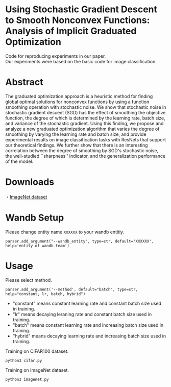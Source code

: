# Using Stochastic Gradient Descent to Smooth Nonconvex Functions: Analysis of Implicit Graduated Optimization
Code for reproducing experiments in our paper.  
Our experiments were based on the basic code for image classification.

# Abstract
The graduated optimization approach is a heuristic method for finding global optimal solutions for nonconvex functions by using a function smoothing operation with stochastic noise. We show that stochastic noise in stochastic gradient descent (SGD) has the effect of smoothing the objective function, the degree of which is determined by the learning rate, batch size, and variance of the stochastic gradient. Using this finding, we propose and analyze a new graduated optimization algorithm that varies the degree of smoothing by varying the learning rate and batch size, and provide experimental results on image classification tasks with ResNets that support our theoretical findings. We further show that there is an interesting correlation between the degree of smoothing by SGD's stochastic noise, the well-studied ``sharpness'' indicator, and the generalization performance of the model.

# Downloads
・[ImageNet dataset](https://image-net.org/index.php)  

# Wandb Setup
Please change entity name `XXXXXX` to your wandb entitiy.
```
parser.add_argument("--wandb_entity", type=str, default='XXXXXX', help='entity of wandb team')
```

# Usage
Please select method.
```
parser.add_argument('--method', default="batch", type=str, help="constant, lr, batch, hybrid")
```
 - "constant" means constant learning rate and constant batch size used in training.
 - "lr" means decaying leraning rate and constant batch size used in training.
 - "batch" means constant learning rate and increasing batch size used in training.
 - "hybrid" means decaying learning rate and increasing batch size used in training.

Training on CIFAR100 dataset.
```
python3 cifar.py
```
Training on ImageNet dataset.
```
python3 imagenet.py
```
